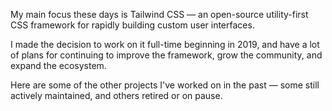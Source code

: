 My main focus these days is Tailwind CSS — an open-source
utility-first CSS framework for rapidly building custom user interfaces.

I made the decision to work on it full-time beginning in 2019,
and have a lot of plans for continuing to improve the framework,
grow the community, and expand the ecosystem.

Here are some of the other projects I've worked on in the past —
some still actively maintained, and others retired or on pause.

